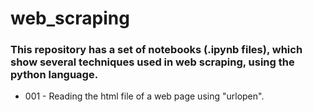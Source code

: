 # web_scraping
### This repository has a set of notebooks (.ipynb files), which show several techniques used in web scraping, using the python language.
* 001 - Reading the html file of a web page using "urlopen".
